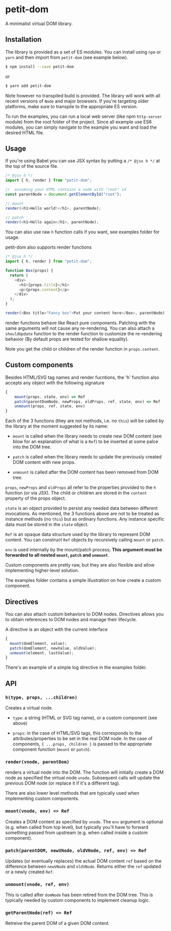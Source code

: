 # petit-dom

A minimalist virtual DOM library.

## Installation

The library is provided as a set of ES modules. You can install using `npm` or `yarn` and then import
from `petit-dom` (see example below).

```sh
$ npm install --save petit-dom
```

or

```sh
$ yarn add petit-dom
```

Note however no transpiled build is provided. The library will work with all recent versions of `Node` and major browsers. If you're targeting older platforms, make sure to transpile to the appropriate ES version.

To run the examples, you can run a local web server (like npm `http-server` module) from the root folder of the project. Since all example use ES6 modules, you can simply navigate to the example you want and load the desired HTML file.

## Usage

If you're using Babel you can use JSX syntax by putting a `/* @jsx h */` at the top of the source file.

```js
/* @jsx h */
import { h, render } from "petit-dom";

//  assuming your HTML contains a node with "root" id
const parentNode = document.getElementById("root");

// mount
render(<h1>Hello world!</h1>, parentNode);

// patch
render(<h1>Hello again</h1>, parentNode);
```

You can also use raw `h` function calls if you want, see examples folder for usage.

petit-dom also supports render functions

```js
/* @jsx h */
import { h, render } from "petit-dom";

function Box(props) {
  return (
    <div>
      <h1>{props.title}</h1>
      <p>{props.content}</p>
    </div>
  );
}

render(<Box title="Fancy box">Put your content here</Box>, parentNode);
```

render functions behave like React pure components. Patching with the same
arguments will not cause any re-rendering. You can also attach a `shouldUpdate`
function to the render function to customize the re-rendering behavior (By default
props are tested for shallow equality).

Note you get the child or children of the render function in `props.content`.

## Custom components

Besides HTML/SVG tag names and render fucntions, the 'h' function also accepts any object
with the following signature

```js
{
    mount(props, state, env) => Ref
    patch(parentDomNode, newProps, oldProps, ref, state, env) => Ref
    unmount(props, ref, state, env)
}
```

Each of the 3 functions (they are not methods, i.e. no `this`) will be called
by the library at the moment suggested by its name:

- `mount` is called when the library needs to create new DOM content (see blow for an
  explanation of what is a `Ref`) to be inserted at some palce into the DOM tree.

- `patch` is called when the library needs to update the previously created DOM content
  with new props.

- `unmount` is called after the DOM content has been removed from DOM tree.

`props`, `newProps` and `oldProps` all refer to the properties provided to the `h` function
(or via JSX). The child or children are stored in the `content` property of the props object.

`state` is an object provided to persist any needed data between different invocations. As
mentioned, the 3 functions above are not to be treated as instance methods (no `this`) but as
ordinary functions. Any instance specific data must be stored in the `state` object.

`Ref` is an opaque data structure used by the library to represent DOM content. You can construct
`Ref` objects by recursively calling `mount` or `patch`.

`env` is used internally by the mount/patch process; **This argument must be forwarded to all
nested `mount`, `patch` and `unmount`**.

Custom components are pretty raw, but they are also flexible and allow
implementing higher-level solution.

The examples folder contains a simple illustration on how create a custom component.

## Directives

You can also attach custom behaviors to DOM nodes. Directives allows you to obtain references
to DOM nodes and manage their lifecycle.

A directive is an object with the current interface

```js
{
  mount(domElement, value);
  patch(domElement, newValue, oldValue);
  unmount(element, lastValue);
}
```

There's an example of a simple log directive in the examples folder.

## API

### `h(type, props, ...children)`

Creates a virtual node.

- `type`: a string (HTML or SVG tag name), or a custom component (see above)

- `props`: in the case of HTML/SVG tags, this corresponds to the attributes/properties
  to be set in the real DOM node. In the case of components, `{ ...props, children }` is
  passed to the appropriate component function (`mount` or `patch`).

### `render(vnode, parentDom)`

renders a virtual node into the DOM. The function will initially create a DOM node
as specified the virtual node `vnode`. Subsequent calls will update the previous
DOM node (or replace it if it's a different tag).

There are also lower level methods that are typically used when implementing
custom components.

### `mount(vnode, env) => Ref`

Creates a DOM content as specified by `vnode`. The `env` argument is optional (e.g. when
called from top level), but typically you'll have to forward something passed from
upstream (e.g. when called inside a custom component).

### `patch(parentDOM, newVNode, oldVNode, ref, env) => Ref`

Updates (or eventually replaces) the actual DOM content `ref` based on the difference
between `newVNode` and `oldVNode`. Returns either the `ref` updated or a newly created `Ref`.

### `unmount(vnode, ref, env)`

This is called after `domNode` has been retired from the DOM tree. This is typically
needed by custom components to implement cleanup logic.

### `getParentNode(ref) => Ref`

Retreive the parent DOM of a given DOM content.
